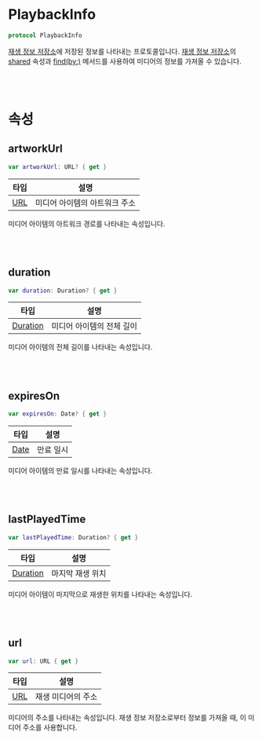 # PlaybackInfo

```swift
protocol PlaybackInfo
```

[재생 정보 저장소](../../class/playback-info-repository/home.md)에 저장된 정보를 나타내는 프로토콜입니다. [재생 정보 저장소](../../class/playback-info-repository/home.md)의 [shared](../../class/playback-info-repository/home.md#shared) 속성과 [find(by:)](../../class/playback-info-repository/home.md#findby) 메서드를 사용하여 미디어의 정보를 가져올 수 있습니다.

<br><br>
# 속성

## artworkUrl

```swift
var artworkUrl: URL? { get }
```

|타입|설명|
|:--:|:--:|
|[URL](https://developer.apple.com/documentation/foundation/url)|미디어 아이템의 아트워크 주소|

미디어 아이템의 아트워크 경로를 나타내는 속성입니다.

<br><br>
## duration

```swift
var duration: Duration? { get }
```

|타입|설명|
|:--:|:--:|
|[Duration](../../struct/duration/home.md)|미디어 아이템의 전체 길이|

미디어 아이템의 전체 길이를 나타내는 속성입니다.

<br><br>
## expiresOn

```swift
var expiresOn: Date? { get }
```

|타입|설명|
|:--:|:--:|
|[Date](https://developer.apple.com/documentation/foundation/date)|만료 일시|

미디어 아이템의 만료 일시를 나타내는 속성입니다.

<br><br>
## lastPlayedTime

```swift
var lastPlayedTime: Duration? { get }
```

|타입|설명|
|:--:|:--:|
|[Duration](../../struct/duration/home.md)|마지막 재생 위치|

미디어 아이템이 마지막으로 재생한 위치를 나타내는 속성입니다.

<br><br>
## url

```swift
var url: URL { get }
```

|타입|설명|
|:--:|:--:|
|[URL](https://developer.apple.com/documentation/foundation/url)|재생 미디어의 주소|

미디어의 주소를 나타내는 속성입니다. 재생 정보 저장소로부터 정보를 가져올 때, 이 미디어 주소를 사용합니다.
